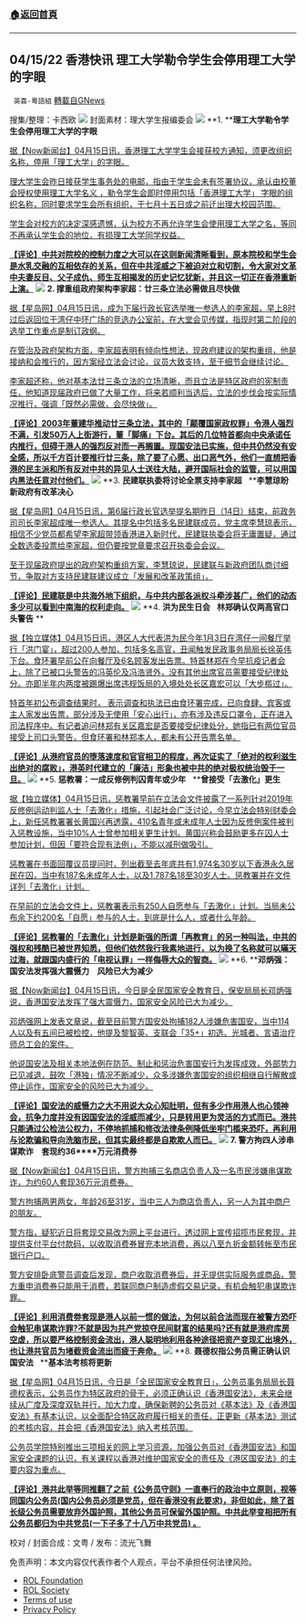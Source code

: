 ###  [:house:返回首頁](https://github.com/ourhimalayas/txt)
---


## 04/15/22 香港快讯 理工大学勒令学生会停用理工大学的字眼
` 英喜-粵語組` [轉載自GNews](https://gnews.org/zh-hans/2352090/)

搜集/整理：卡西欧
![](https://assets.gnews.org/wp-content/uploads/2022/04/0415fenmian.jpg)
封面素材：理大学生报编委会
![](https://assets.gnews.org/wp-content/uploads/2022/04/2022-04-15-1.png)
**1. ****理工大学勒令学生会停用理工大学的字眼**

[据【Now新闻台】04月15日讯，香港理工大学学生会接获校方通知，须更改组织名称，停用「理工大学」的字眼。](https://news.now.com/home/local/player?newsId=472888)

[理大学生会昨日接获学生事务处的电邮，指由于学生会未有签署协议，承认由校董会授权使用理工大学名义 ，勒令学生会即时停用包括「香港理工大学」 字眼的组织名称，同时要求学生会所有组织，于七月十五日或之前迁出理大校园范围。](https://news.now.com/home/local/player?newsId=472888)

[学生会对校方的决定深感遗憾，认为校方不再允许学生会使用理工大学之名，等同不再承认学生会的地位，有损理工大学同学权益。](https://news.now.com/home/local/player?newsId=472888)

**[【评论】中共对院校的控制力度之大可以在这则新闻清晰看到，原本院校和学生会是水乳交融的互相依存的关系，但在中共淫威之下被迫对立和切割，令大家对文革中夫妻反目、父子成仇、师生互相揭发的历史记忆犹新，并且这一切正在香港重新上演。](https://news.now.com/home/local/player?newsId=472888)**
![](https://assets.gnews.org/wp-content/uploads/2022/04/2022-04-15-2.png)
**2. ****撑重组政府架构****李家超：廿三条立法必需做且尽快做**

[据【星岛网】04月15日讯，成为下届行政长官选举唯一参选人的李家超，早上8时过后返回位于湾仔中环广场的竞选办公室前，在大堂会见传媒，指现时第二阶段的选举工作重点是制订政纲。](https://std.stheadline.com/realtime/article/1829060/即時-港聞-特首選戰-撐重組政府架構-李家超-廿三條立法必需做且盡快做)

[在管治及政府架构方面，李家超表明有倾向性想法，现政府建议的架构重组，他是接纳和会推行的，因方案经立法会讨论，议员大致支持，至于细节会继续讨论。](https://std.stheadline.com/realtime/article/1829060/即時-港聞-特首選戰-撐重組政府架構-李家超-廿三條立法必需做且盡快做)

[李家超还称，他对基本法廿三条立法的立场清晰，而且立法是特区政府的宪制责任，他知道现届政府已做了大量工作，将来若顺利当选后，立法的步伐会按实际情况推行，强调「既然必需做，会尽快做」。](https://std.stheadline.com/realtime/article/1829060/即時-港聞-特首選戰-撐重組政府架構-李家超-廿三條立法必需做且盡快做)

**[【评论】2003年董建华推动廿三条立法，其中的「颠覆国家政权罪」令港人强烈不满，引发50万人上街游行，董「脚痛」下台。其后的几位特首都向中央承诺任内推行，但碍于港人的强烈反对而一再搁置。现国安法已实施，但中共仍然没有安全感，所以千方百计要推行廿三条，除了要了心愿、出口恶气外，他们一直想把香港的民主派和所有反对中共的异见人士送往大陆，避开国际社会的监管，可以用国内黑法任意对付他们。](https://std.stheadline.com/realtime/article/1829060/即時-港聞-特首選戰-撐重組政府架構-李家超-廿三條立法必需做且盡快做)**
![](https://assets.gnews.org/wp-content/uploads/2022/04/2022-04-15-3.png)
**3. ****民建联执委将讨论全票支持李家超****   ****李慧琼盼新政府有改革决心**

[据【星岛网】04月15日讯，第6届行政长官选举提名期昨日（14日）结束，前政务司司长李家超成唯一参选人。其提名中包括多名民建联成员，党主席李慧琼表示，相信不少党员都希望李家超带领香港进入新时代，民建联执委会将无庸置疑，通过全数选委投票给李家超，但仍要按党章要求召开执委会会议。](https://std.stheadline.com/realtime/article/1829159/即時-港聞-特首選戰-民建聯執委將討論全票支持李家超-李慧琼盼新政府有改革決心)

[至于现届政府提出的政府架构重组方案，李慧琼说，民建联与新政府团队商讨细节，争取对方支持民建联建议成立「发展和改革政策组」，](https://std.stheadline.com/realtime/article/1829159/即時-港聞-特首選戰-民建聯執委將討論全票支持李家超-李慧琼盼新政府有改革決心)

**[【评论】民建联是中共海外地下组织，与中共内部各派权斗牵涉甚广，他们的动态多少可以看到中南海的权利走向。](https://std.stheadline.com/realtime/article/1829159/即時-港聞-特首選戰-民建聯執委將討論全票支持李家超-李慧琼盼新政府有改革決心)**
![](https://assets.gnews.org/wp-content/uploads/2022/04/2022-04-15-4.png)
**4. ****洪为民生日会****   ****林郑确认仅两高官口头警告**** **

[据【独立媒体】04月15日讯，港区人大代表洪为民今年1月3日在湾仔一间餐厅举行「洪门宴」，超过200人参加，包括多名高官，丑闻触发民政事务局局长徐英伟下台。食环署早前公在向餐厅及6名顾客发出告票。特首林郑在今早抗疫记者会上，除了已被口头警告的冯英伦及冯浩贤外，没有其他出席官员需要接受纪律处分。亦即半年内两度被踢爆出席违规饭局的入境处处长区嘉宏可以「大步槛过」。](https://www.inmediahk.net/node/政經/洪為民生日會-林鄭確認僅兩高官口頭警告-區嘉宏甩難)

[特首年初公布调查结果时， 表示调查和执法已由食环署完成，已向食肆、宾客或主人家发出告票，部分涉及无使用「安心出行」，亦有涉及违反口罩令，正在进入司法程序中。有记者追问林郑有关区嘉宏是否要接受纪律处分，她指已有两位官员接受上司口头警告。但食环署和林郑本人，都未有公开告票名单。](https://www.inmediahk.net/node/政經/洪為民生日會-林鄭確認僅兩高官口頭警告-區嘉宏甩難)

**[【评论】从港府官员的堕落速度和官官相卫的程度，再次证实了「绝对的权利滋生出绝对的腐败」，港英时代建立的「廉洁」形象也被中共的绝对极权统治毁于一旦。](https://www.inmediahk.net/node/政經/洪為民生日會-林鄭確認僅兩高官口頭警告-區嘉宏甩難)**
![](https://assets.gnews.org/wp-content/uploads/2022/04/2022-04-15-5.png)
**5. ****惩教署：一成反修例判囚青年或少年****   ****曾接受「去激化」更生**

[据【独立媒体】04月15日讯，惩教署早前在立法会文件披露了一系列针对2019年反修例运动判监人士「去激化」措施，引起社会广泛讨论，今早立法会特别财委会上，新任惩教署署长黄国兴再透露，410名青年或未成年人士因为反修例案件被判入惩教设施，当中10%人士曾参加相关更生计划。黄国兴称会鼓励更多在囚人士参加计划，但因「要符合现有法例」，不能以减刑做吸引。](https://www.inmediahk.net/node/政經/懲教署：一成反修例判囚青年或少年-曾接受「去激化」更生)

[惩教署在书面回覆议员提问时，列出截至去年底共有1,974名30岁以下香港永久居民在囚，当中有187名未成年人士，以及1,787名18至30岁人士。惩教署并在文件详列「去激化」计划。](https://www.inmediahk.net/node/政經/懲教署：一成反修例判囚青年或少年-曾接受「去激化」更生)

[在早前的立法会文件上，惩教署表示有250人自愿参与「去激化」计划。当局未公布余下约200名「自愿」参与的人士，到底是什么人，或者什么年龄。](https://www.inmediahk.net/node/政經/懲教署：一成反修例判囚青年或少年-曾接受「去激化」更生)

**[【评论】惩教署的「去激化」计划是新强的所谓「再教育」的另一种叫法，中共的强权和残酷已被世界知悉，但他们依然我行我素地进行，以为换了名称就可以暪天过海，就跟国内盛行的「电视认罪」一样侮辱大众的智商。](https://www.inmediahk.net/node/政經/懲教署：一成反修例判囚青年或少年-曾接受「去激化」更生)**
![](https://assets.gnews.org/wp-content/uploads/2022/04/2022-04-15-6.png)
**6. ****邓炳强：国安法发挥强大震慑力　风险已大为减少**

[据【Now新闻台】04月15日讯，今日是全民国家安全教育日，保安局局长邓炳强说，香港国安法发挥了强大震慑力，国家安全风险已大为减少。](https://news.now.com/home/local/player?newsId=472898)

[邓炳强网上发表文章说，截至目前警方国安处拘捕182人涉嫌危害国安，当中114人以及有五间已被检控，他提及黎智英、支联会「35+」初选、光城者、言语治疗师总工会的案件。](https://news.now.com/home/local/player?newsId=472898)

[他说国安法及相关本地法例在防范、制止和惩治危害国安行为发挥成效，外部势力已见减退，鼓吹「港独」情况不断减少，众多涉嫌危害国安的组织相继自行解散或停止运作，国家安全的风险已大为减少。](https://news.now.com/home/local/player?newsId=472898)

**[【评论】国安法的威慑力之大不用说大众心知肚明，但有多少作用港人也心领神会，抗争力度并没有因国安法的淫威而减少，只是转用更为灵活的方式而已。港共只能通过公检法公权力，不停地抓捕和修改法律条例降低坐牢门槛来恐吓，再利用与论欺骗和导向洗脑市民，但其实最终都是自欺欺人而已。](https://news.now.com/home/local/player?newsId=472898)**
![](https://assets.gnews.org/wp-content/uploads/2022/04/2022-04-15-7.png)
**7. ****警方拘四人涉串谋欺诈　套现约****36****万元消费券**

[据【Now新闻台】04月15日讯，警方拘捕三名商店负责人及一名市民涉嫌串谋欺诈，为约60人套现36万元消费券。](https://news.now.com/home/local/player?newsId=472895)

[警方拘捕两男两女，年龄26至31岁，当中三人为商店负责人，另一人为其中商户的朋友。](https://news.now.com/home/local/player?newsId=472895)

[警方指，疑犯近日将套现交易改为网上平台进行，透过网上宣传招揽市民套现，并提供支付平台付款码，以收取消费券冒充本地消费，再以八至九折金额转帐至市民银行户口。](https://news.now.com/home/local/player?newsId=472895)

[警方安排卧底警员调查后发现，商户收取消费券后，并无提供实际服务或商品，警方重申消费券只能用于消费，若联同商户制造虚假交易记录，有机会触犯串谋欺诈罪。](https://news.now.com/home/local/player?newsId=472895)

**[【评论】利用消费劵套现是港人以前一惯的做法，为何以前合法而现在被警方恐吓会触犯串谋欺诈罪?不就是因为共产党掠夺民间财富的结果吗?还有就是港府库房空虚，所以要严格控制资金流出，港人聪明地利用各种途径把资产变现汇出境外，也让港共官员为堵截资金流出而疲于奔命。](https://news.now.com/home/local/player?newsId=472895)**
![](https://assets.gnews.org/wp-content/uploads/2022/04/2022-04-15-8.png)
**8. ****聂德权指公务员需正确认识国安法****   ****基本法考核将更新**

[据【星岛网】04月15日讯，今日是「全民国家安全教育日」，公务员事务局局长聂德权表示，公务员作为特区政府的骨干，必须正确认识《香港国安法》，未来会继续从广度及深度双轨并行，加大力度，确保新聘的公务员对《基本法》及《香港国安法》有基本认识，以全面配合特区政府履行相关的责任，正更新《基本法》测试的考核内容，并会把《香港国安法》纳入考核范围。](https://std.stheadline.com/realtime/article/1829116/即時-港聞-聶德權指公務員需正確認識國安法-基本法考核將更新)

[公务员学院特别推出三项相关的网上学习资源，加强公务员对《香港国安法》和国家安全课题的认识，有关课程以香港对维护国家安全的责任及《港区国安法》的主要内容为重点。](https://std.stheadline.com/realtime/article/1829116/即時-港聞-聶德權指公務員需正確認識國安法-基本法考核將更新)

**[【评论】港共此举等同推翻了之前《公务员守则》一直奉行的政治中立原则，视等同国内公务员(国内公务员必须是党员，但在香港没有此要求)，非但如此，除了首长级公务员需要放弃外国护照，其他公务员可保留外国护照。中共此举变相把所有公务员都归为中共党员(一下子多了十八万中共党员) 。](https://std.stheadline.com/realtime/article/1829116/即時-港聞-聶德權指公務員需正確認識國安法-基本法考核將更新)**

校对 / 封面合成：文粤 / 发布：流光飞舞

 

免责声明：本文内容仅代表作者个人观点，平台不承担任何法律风险。

- [ROL Foundation](https://rolfoundation.org/)
- [ROL Society](https://rolsociety.org/)
- [Terms of use](https://gnews.org/terms-of-use-3/)
- [Privacy Policy](https://gnews.org/privacy-policy/)
